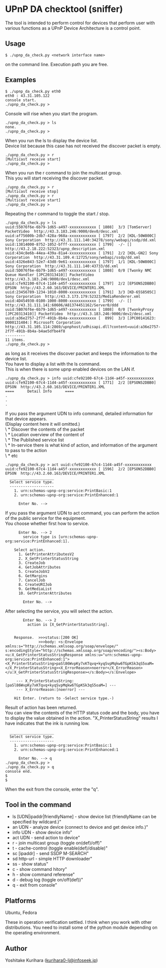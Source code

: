 UPnP DA checktool (sniffer)
===============

The tool is intended to perform control for devices that perform user with various functions as a UPnP Device Architecture is a control point.


Usage
--------

	$ ./upnp_da_check.py <network interface name>

on the command line. Execution path you are free.


Examples
--------

	$ ./upnp_da_check.py eth0
	eth0 : 43.31.105.122
	console start.
	./upnp_da_check.py >

Console will rise when you start the program.


	./upnp_da_check.py > ls
	none.
	./upnp_da_check.py >

When you run the ls to display the device list.  
Device list because this case has not received the discover packet is empty.


	./upnp_da_check.py > r
	[Multicast receive start]
	./upnp_da_check.py >

When you run the r command to join the multicast group.  
This you will start receiving the discover packet.


	./upnp_da_check.py > r
	[Multicast receive stop]
	./upnp_da_check.py > r
	[Multicast receive start]
	./upnp_da_check.py >

Repeating the r command to toggle the start / stop.


	./upnp_da_check.py > ls
	uuid:55076f6e-6b79-1d65-a497-xxxxxxxxxxxx [ 1808]  3/3 [TomServer] PacketVideo  http://43.3.183.246:9000/dev0/desc.xml
	uuid:af75600b-2db7-428a-968a-xxxxxxxxxxxx [ 1797]  2/2 [KDL-50W800C] Sony Corporation  http://43.31.111.140:34278/sony/webapi/ssdp/dd.xml
	uuid:13814000-8752-1052-bfff-xxxxxxxxxxxx [ 1799]  -/- []   http://43.2.18.222:52323/upnp_description.xml
	uuid:434c8e6b-44ea-439a-81a4-xxxxxxxxxxxx [ 1791]  2/2 [KDL-GN2] Sony Corporation  http://43.31.109.4:12725/sony/webapi/ssdp/dd.xml
	uuid:4326e843-52e7-43d8-9e61-xxxxxxxxxxxx [ 1797]  1/1 [KDL-50W800C] Sony Corporation  http://43.31.111.140:43733/dd.xml
	uuid:5D076f6e-6b79-1d65-a497-xxxxxxxxxxxx [ 1808]  0/0 [Twonky NMC Queue Handler [JPC20313410]] PacketVideo  http://43.3.183.246:9000/dev1/desc.xml
	uuid:cfe92100-67c4-11d4-a45f-xxxxxxxxxxxx [ 1797]  2/2 [EPSON52DBB0] EPSON  http://43.2.60.163/DEVICE/PRINTER1.XML
	uuid:23456789-1234-1010-8000-xxxxxxxxxxxx [ 1791]  3/3 [KD-65S8505C] Sony Corporation  http://43.3.173.179:52323/MediaRenderer.xml
	uuid:4D454930-0100-1000-8000-xxxxxxxxxxxx [ 1799]  -/- []   http://43.31.111.141:60606/A81374451162/Server0/ddd
	uuid:5B076f6e-6b79-1d65-a497-xxxxxxxxxxxx [ 1808]  0/0 [TwonkyProxy [JPC20313410]] PacketVideo  http://43.3.183.246:9000/dev2/desc.xml
	uuid:a36e2757-2f7f-491b-8b4a-xxxxxxxxxxxx [  899]  3/3 [JPC00141623: 0000131404:] Microsoft Corporation  http://43.31.105.114:2869/upnphost/udhisapi.dll?content=uuid:a36e2757-2f7f-491b-8b4a-b4ae5dfbe4f8
	---------
	11 items.
	./upnp_da_check.py >

as long as it receives the discover packet and keeps the information to the device list.  
You have to display a list with the ls command.  
This is when there is some upnp enabled devices on the LAN if.


	./upnp_da_check.py > info uuid:cfe92100-67c4-11d4-a45f-xxxxxxxxxxxx
	uuid:cfe92100-67c4-11d4-a45f-xxxxxxxxxxxx [ 1771]  2/2 [EPSON52DBB0] EPSON  http://43.2.60.163/DEVICE/PRINTER1.XML
	====      Detail Info      ====
	.
	.
	.

If you pass the argument UDN to info command, detailed information for that device appears.  
(Display content here it will omitted.)  
\ * Discover the contents of the packet  
\ * Location overview of the content of  
\ * The Published service list  
\ * In-service there is what kind of action, and information of the argument to pass to the action  
\ * etc


	./upnp_da_check.py > act uuid:cfe92100-67c4-11d4-a45f-xxxxxxxxxxxx
	uuid:cfe92100-67c4-11d4-a45f-xxxxxxxxxxxx [ 1596]  2/2 [EPSON52DBB0] EPSON  http://43.2.60.163/DEVICE/PRINTER1.XML
	  ____________________
	  Select service type.
	  --------------------
	    1. urn:schemas-upnp-org:service:PrintBasic:1
	    2. urn:schemas-upnp-org:service:PrintEnhanced:1
	
	      Enter No. --> 

If you pass the argument UDN to act command, you can perform the action of the public service for the equipment.  
You choose whether first how to service.


	      Enter No. --> 2
	        service type is [urn:schemas-upnp-org:service:PrintEnhanced:1].
	
	    Select action.
	      1. GetPrinterAttributesV2
	      2. X_GetPrinterStatusString
	      3. CreateJob
	      4. GetJobAttributes
	      5. CreateJobV2
	      6. GetMargins
	      7. CancelJob
	      8. CreateURIJob
	      9. GetMediaList
	      10. GetPrinterAttributes
	
	        Enter No. --> 

After selecting the service, you will select the action.


	        Enter No. --> 2
	          action is [X_GetPrinterStatusString].
	
	
	    Response.  >>>status:[200 OK]
	               >>>body: <s:Envelope xmlns:s="http://schemas.xmlsoap.org/soap/envelope/" s:encodingStyle="http://schemas.xmlsoap.org/soap/encoding/"><s:Body><u:X_GetPrinterStatusStringResponse xmlns:u="urn:schemas-upnp-org:service:PrintEnhanced:1"><X_PrinterStatusString>paSl86WvpKy7xKTqvq+kyqSvpMqkw6TGpKSk3qS5oaM=</X_PrinterStatusString><X_ErrorReason>noerror</X_ErrorReason></u:X_GetPrinterStatusStringResponse></s:Body></s:Envelope>
	
	     --- X_PrinterStatusString:[paSl86WvpKy7xKTqvq+kyqSvpMqkw6TGpKSk3qS5oaM=] ---
	     --- X_ErrorReason:[noerror] ---
	
	    Hit Enter. (return to -Select service type.-)

Result of action has been returned.  
You can view the contents of the HTTP status code and the body, you have to display the value obtained in the action.
"X_PrinterStatusString" results I have indicates that the ink is running low.


	  ____________________
	  Select service type.
	  --------------------
	    1. urn:schemas-upnp-org:service:PrintBasic:1
	    2. urn:schemas-upnp-org:service:PrintEnhanced:1
	
	      Enter No. --> q
	./upnp_da_check.py >
	./upnp_da_check.py > q
	console end.
	$ 
	$ 
	
When the exit from the console, enter the "q".


Tool in the command
------------
- ls  [UDN|ipaddr|friendlyName]  - show device list (friendlyName can be specified by wildcard.)"
- an  UDN                        - analyze device (connect to device and get device info.)"
- info  UDN                      - show device info"
- act  UDN                       - send action to device"
- r                              - join multicast group (toggle on(def)/off)"
- t                              - cache-control (toggle enable(def)/disable)"
- sc  [ipaddr]                   - send SSDP M-SEARCH"
- sd  http-url                   - simple HTTP downloader"
- ss                             - show status"
- c                              - show command hitory"
- h                              - show command referense"
- d                              - debug log (toggle on/off(def))"
- q                              - exit from console"

Platforms
------------
Ubuntu, Fedora

These in operation verification settled.
I think when you work with other distributions.
You need to install some of the python module depending on the operating environment.


Author
------------
Yoshitake Kurihara (kurihara0-lj@infoseek.jp)

